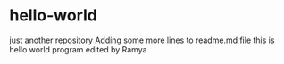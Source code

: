 # hello-world
just another repository
Adding some more lines to readme.md file
this is hello world program edited by Ramya
